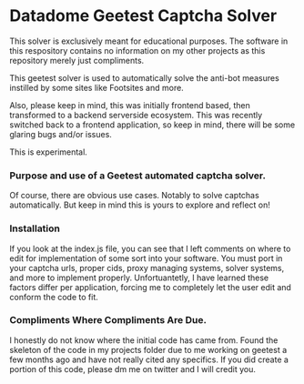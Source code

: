 # Datadome Geetest Captcha Solver
This solver is exclusively meant for educational purposes. The software in this respository contains no information on my other projects as this repository merely just compliments. 

This geetest solver is used to automatically solve the anti-bot measures instilled by some sites like Footsites and more. 

Also, please keep in mind, this was initially frontend based, then transformed to a backend serverside ecosystem. This was recently switched back to a frontend application, so keep in mind, there will be some glaring bugs and/or issues. 

This is experimental.

### Purpose and use of a Geetest automated captcha solver. 
Of course, there are obvious use cases. Notably to solve captchas automatically. But keep in mind this is yours to explore and reflect on! 

### Installation 
If you look at the index.js file, you can see that I left comments on where to edit for implementation of some sort into your software. You must port in your captcha urls, proper cids, proxy managing systems, solver systems, and more to implement properly. Unfortuantetly, I have learned these factors differ per application, forcing me to completely let the user edit and conform the code to fit. 

### Compliments Where Compliments Are Due. 
I honestly do not know where the initial code has came from. Found the skeleton of the code in my projects folder due to me working on geetest a few months ago and have not really cited any specifics. If you did create a portion of this code, please dm me on twitter and I will credit you. 

